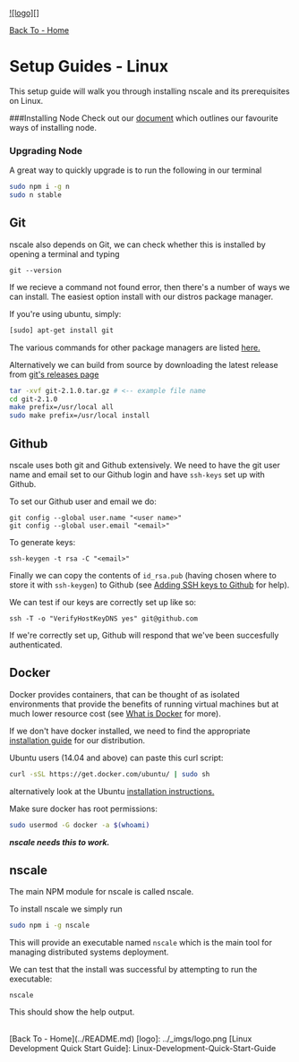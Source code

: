 <a href='http://nscale.nearform.com'>![logo][]</a>

[Back To - Home](../README.md)

# Setup Guides - Linux

This setup guide will walk you through installing nscale and its prerequisites on Linux.

###Installing Node
Check out our [document](./install-node.md) which outlines our favourite ways of installing node.

### Upgrading Node

A great way to quickly upgrade is to run the following in our terminal

```sh
sudo npm i -g n
sudo n stable
```

## Git

nscale also depends on Git, we can check whether this is installed
by opening a terminal and typing

```
git --version
```

If we recieve a command not found error, then there's a number of ways
we can install. The easiest option install with our distros package manager.

If you're using ubuntu, simply:
```bash
[sudo] apt-get install git
```
The various commands for other package managers are listed [here.][git-install]

Alternatively we can build from source by downloading the latest
release from [git's releases page][git-releases]

```sh
tar -xvf git-2.1.0.tar.gz # <-- example file name
cd git-2.1.0
make prefix=/usr/local all
sudo make prefix=/usr/local install
```

## Github

nscale uses both git and Github extensively. We need to have the git user name and
email set to our Github login and have `ssh-keys` set up with Github.

To set our Github user and email we do:

```
git config --global user.name "<user name>"
git config --global user.email "<email>"
```

To generate keys:

```
ssh-keygen -t rsa -C "<email>"
```

Finally we can copy the contents of `id_rsa.pub` (having chosen where to store it with `ssh-keygen`) to Github (see [Adding SSH keys to Github][] for help).

We can test if our keys are correctly set up like so:

```
ssh -T -o "VerifyHostKeyDNS yes" git@github.com
```

If we're correctly set up, Github will respond that we've been succesfully authenticated.

## Docker

Docker provides containers, that can be thought of as isolated environments
that provide the benefits of running virtual machines but at much
lower resource cost (see [What is Docker][] for more).

If we don't have docker installed, we need to find the appropriate [installation guide][docker-install] for our
distribution.

Ubuntu users (14.04 and above) can paste this curl script:
```bash
curl -sSL https://get.docker.com/ubuntu/ | sudo sh
```
alternatively look at the Ubuntu [installation instructions.][docker-ubuntu]

Make sure docker has root permissions:

```bash
sudo usermod -G docker -a $(whoami)
```
___nscale needs this to work.___

## nscale

The main NPM module for nscale is called nscale.

To install nscale we simply run

```sh
sudo npm i -g nscale
```

This will provide an executable named `nscale`
which is the main tool for managing distributed systems deployment.

We can test that the install was successful by attempting to run the executable:

```
nscale
```

This should show the help output.

<br/>
[Back To - Home](../README.md)
[logo]: ../_imgs/logo.png
[Linux Development Quick Start Guide]: Linux-Development-Quick-Start-Guide

[nscale]: #nscale

[What is Docker]: https://www.docker.com/whatisdocker/
[docker-install]: https://docs.docker.com/installation/#installation
[docker-ubuntu]: https://docs.docker.com/installation/ubuntulinux/
[docker-install-binaries]: https://docs.docker.com/installation/binaries/
[git-install]: http://git-scm.com/download/linux
[git-releases]: https://github.com/git/git/releases/

[generating ssh keys article]: https://help.github.com/articles/generating-ssh-keys

[Adding SSH keys to Github]: https://help.github.com/articles/generating-ssh-keys#step-3-add-your-ssh-key-to-github
